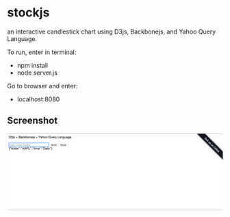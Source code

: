 # stockjs
an interactive candlestick chart using D3js, Backbonejs, and Yahoo Query Language.

To run, enter in terminal:
* npm install
* node server.js

Go to browser and enter:
* localhost:8080

## Screenshot
![screenshot](/screenshots/alpha.png)
